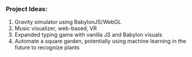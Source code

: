 ### Project Ideas:
1. Gravity simulator using BabylonJS/WebGL
2. Music visualizer, web-based, VR
3. Expanded typing game with vanilla JS and Babylon visuals
4. Automate a square garden, potentially using machine learning in the future to recognize plants
